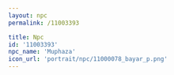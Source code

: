```yaml
---
layout: npc
permalink: /11003393

title: Npc
id: '11003393'
npc_name: 'Muphaza'
icon_url: 'portrait/npc/11000078_bayar_p.png'
---
```

